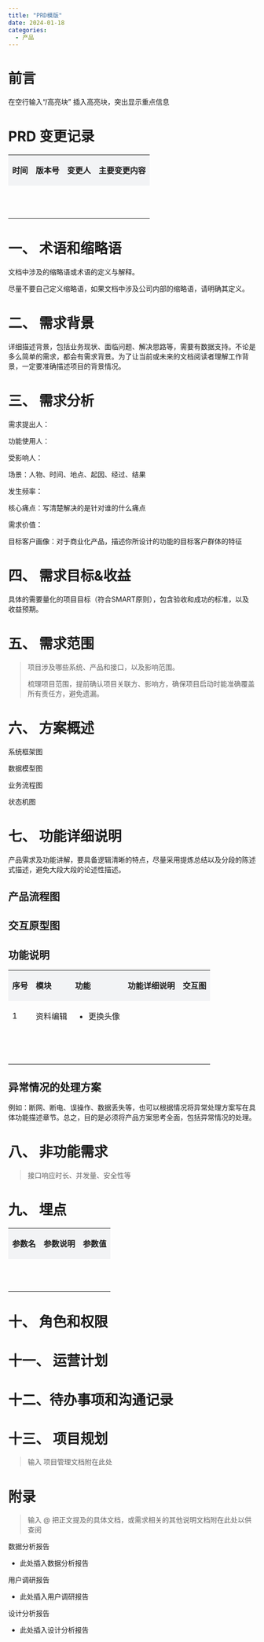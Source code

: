 ```yaml
---
title: "PRD模版"
date: 2024-01-18
categories:
  - 产品
---
```



# 前言

<!-- more -->

在空行输入“/高亮块” 插入高亮块，突出显示重点信息

# PRD 变更记录

<table><tbody><tr><td style="background-color: rgb(242, 243, 245);" data-background-color="rgb(242, 243, 245)"><p><strong>时间</strong></p></td><td style="background-color: rgb(242, 243, 245);" data-background-color="rgb(242, 243, 245)"><p><strong>版本号</strong></p></td><td style="background-color: rgb(242, 243, 245);" data-background-color="rgb(242, 243, 245)"><p><strong>变更人</strong></p></td><td style="background-color: rgb(242, 243, 245);" data-background-color="rgb(242, 243, 245)"><p><strong>主要变更内容</strong></p></td></tr><tr><td><p></p></td><td><p></p></td><td><p></p></td><td><p></p></td></tr><tr><td><p></p></td><td><p></p></td><td><p></p></td><td><p></p></td></tr><tr><td><p></p></td><td><p></p></td><td><p></p></td><td><p></p></td></tr></tbody></table>

# 一、 术语和缩略语

文档中涉及的缩略语或术语的定义与解释。

尽量不要自己定义缩略语，如果文档中涉及公司内部的缩略语，请明确其定义。

# 二、 需求背景

详细描述背景，包括业务现状、面临问题、解决思路等，需要有数据支持。不论是多么简单的需求，都会有需求背景。为了让当前或未来的文档阅读者理解工作背景，一定要准确描述项目的背景情况。

# 三、 需求分析

需求提出人：

功能使用人：

受影响人：

场景：人物、时间、地点、起因、经过、结果

发生频率：

核心痛点：写清楚解决的是针对谁的什么痛点

需求价值：

目标客户画像：对于商业化产品，描述你所设计的功能的目标客户群体的特征

# 四、 需求目标&收益

具体的需要量化的项目目标（符合SMART原则），包含验收和成功的标准，以及收益预期。

# 五、 需求范围

> 项目涉及哪些系统、产品和接口，以及影响范围。
> 
> 梳理项目范围，提前确认项目关联方、影响方，确保项目启动时能准确覆盖所有责任方，避免遗漏。

# 六、 方案概述

系统框架图

数据模型图

业务流程图

状态机图

# 七、 功能详细说明

产品需求及功能讲解，要具备逻辑清晰的特点，尽量采用提炼总结以及分段的陈述式描述，避免大段大段的论述性描述。

## 产品流程图

## 交互原型图

## 功能说明

<table><tbody><tr><td style="background-color: rgb(242, 243, 245);" data-background-color="rgb(242, 243, 245)"><p><strong>序号</strong></p></td><td style="background-color: rgb(242, 243, 245);" data-background-color="rgb(242, 243, 245)"><p><strong>模块</strong></p></td><td style="background-color: rgb(242, 243, 245);" data-background-color="rgb(242, 243, 245)"><p><strong>功能</strong></p></td><td style="background-color: rgb(242, 243, 245);" data-background-color="rgb(242, 243, 245)"><p><strong>功能详细说明</strong></p></td><td style="background-color: rgb(242, 243, 245);" data-background-color="rgb(242, 243, 245)"><p><strong>交互图</strong></p></td></tr><tr><td><p>1</p></td><td><p>资料编辑</p></td><td><ul><li><p>更换头像</p></li></ul></td><td><p></p></td><td><p></p></td></tr><tr><td><p></p></td><td><p></p></td><td><p></p></td><td><p></p></td><td><p></p></td></tr><tr><td><p></p></td><td><p></p></td><td><p></p></td><td><p></p></td><td><p></p></td></tr><tr><td><p></p></td><td><p></p></td><td><p></p></td><td><p></p></td><td><p></p></td></tr></tbody></table>

## 异常情况的处理方案

例如：断网、断电、误操作、数据丢失等，也可以根据情况将异常处理方案写在具体功能描述章节。总之，目的是必须将产品方案思考全面，包括异常情况的处理。

# 八、 非功能需求

> 接口响应时长、并发量、安全性等

# 九、 埋点

<table><tbody><tr><td style="background-color: rgb(242, 243, 245);" data-background-color="rgb(242, 243, 245)"><p><strong>参数名</strong></p></td><td style="background-color: rgb(242, 243, 245);" data-background-color="rgb(242, 243, 245)"><p><strong>参数说明</strong></p></td><td style="background-color: rgb(242, 243, 245);" data-background-color="rgb(242, 243, 245)"><p><strong>参数值</strong></p></td></tr><tr><td><p></p></td><td><p></p></td><td><p></p></td></tr><tr><td><p></p></td><td><p></p></td><td><p></p></td></tr><tr><td><p></p></td><td><p></p></td><td><p></p></td></tr></tbody></table>

# 十、 角色和权限

# 十一、 运营计划

# 十二、待办事项和沟通记录

# 十三、 项目规划

> 输入 项目管理文档附在此处

# 附录

> 输入 @ 把正文提及的具体文档，或需求相关的其他说明文档附在此处以供查阅

数据分析报告

*   此处插入数据分析报告
    

用户调研报告

*   此处插入用户调研报告
    

设计分析报告

*   此处插入设计分析报告